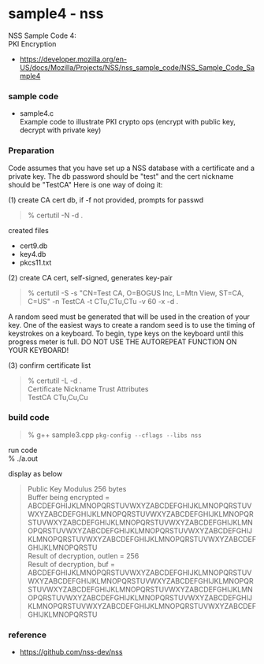 sample4 - nss
===============

NSS Sample Code 4: <br/>
PKI Encryption <br/>

- https://developer.mozilla.org/en-US/docs/Mozilla/Projects/NSS/nss_sample_code/NSS_Sample_Code_Sample4 <br/>

### sample code

 - sample4.c <br/>
Example code to illustrate PKI crypto ops (encrypt with public key, decrypt with private key) <br/>

### Preparation 

Code assumes that you have set up a NSS database with a certificate and a private key. 
The db password should be "test" and the cert nickname should be "TestCA"
 Here is one way of doing it:

 (1) create CA cert db, if -f not provided, prompts for passwd

 > % certutil -N -d . <br/>

created files <br/>
- cert9.db <br/>
- key4.db <br/>
- pkcs11.txt <br/>


 (2) create CA cert, self-signed, generates key-pair <br/>

 > % certutil -S -s "CN=Test CA, O=BOGUS Inc, L=Mtn View, ST=CA, C=US" -n TestCA -t CTu,CTu,CTu -v 60 -x -d .   <br/>

A random seed must be generated that will be used in the
creation of your key.  One of the easiest ways to create a
random seed is to use the timing of keystrokes on a keyboard.
To begin, type keys on the keyboard until this progress meter
is full.  DO NOT USE THE AUTOREPEAT FUNCTION ON YOUR KEYBOARD!

(3) confirm certificate list <br/>

> % certutil -L -d . <br/>
> Certificate Nickname   Trust Attributes <br/>
> TestCA CTu,Cu,Cu <br/>


### build code 

> % g++ sample3.cpp `pkg-config --cflags --libs nss` <br/>

run code <br/>
% ./a.out <br/>

display as below <br/>
> Public Key Modulus 256 bytes <br/>
> Buffer being encrypted =  <br/>
> ABCDEFGHIJKLMNOPQRSTUVWXYZABCDEFGHIJKLMNOPQRSTUVWXYZABCDEFGHIJKLMNOPQRSTUVWXYZABCDEFGHIJKLMNOPQRSTUVWXYZABCDEFGHIJKLMNOPQRSTUVWXYZABCDEFGHIJKLMNOPQRSTUVWXYZABCDEFGHIJKLMNOPQRSTUVWXYZABCDEFGHIJKLMNOPQRSTUVWXYZABCDEFGHIJKLMNOPQRSTUVWXYZABCDEFGHIJKLMNOPQRSTU <br/>
> Result of decryption, outlen = 256 <br/>
> Result of decryption, buf = <br/>
> ABCDEFGHIJKLMNOPQRSTUVWXYZABCDEFGHIJKLMNOPQRSTUVWXYZABCDEFGHIJKLMNOPQRSTUVWXYZABCDEFGHIJKLMNOPQRSTUVWXYZABCDEFGHIJKLMNOPQRSTUVWXYZABCDEFGHIJKLMNOPQRSTUVWXYZABCDEFGHIJKLMNOPQRSTUVWXYZABCDEFGHIJKLMNOPQRSTUVWXYZABCDEFGHIJKLMNOPQRSTUVWXYZABCDEFGHIJKLMNOPQRSTU <br/>


### reference
- https://github.com/nss-dev/nss

